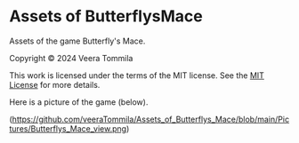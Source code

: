 # Assets of ButterflysMace
Assets of the game Butterfly's Mace.

Copyright © 2024 Veera Tommila

This work is licensed under the terms of the MIT license. See the [MIT License](LICENSE.txt) for more details.

Here is a picture of the game (below).

(https://github.com/veeraTommila/Assets_of_Butterflys_Mace/blob/main/Pictures/Butterflys_Mace_view.png)